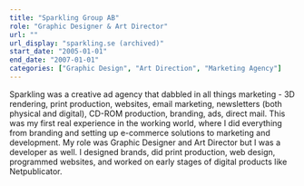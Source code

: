 ```yaml
---
title: "Sparkling Group AB"
role: "Graphic Designer & Art Director"
url: ""
url_display: "sparkling.se (archived)"
start_date: "2005-01-01"
end_date: "2007-01-01"
categories: ["Graphic Design", "Art Direction", "Marketing Agency"]
---
```


Sparkling was a creative ad agency that dabbled in all things marketing - 3D rendering, print production, websites, email marketing, newsletters (both physical and digital), CD-ROM production, branding, ads, direct mail. This was my first real experience in the working world, where I did everything from branding and setting up e-commerce solutions to marketing and development. My role was Graphic Designer and Art Director but I was a developer as well. I designed brands, did print production, web design, programmed websites, and worked on early stages of digital products like Netpublicator.
